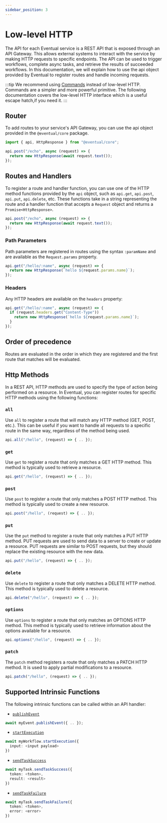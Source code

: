 ```yaml
---
sidebar_position: 3
---
```


# Low-level HTTP

The API for each Eventual service is a REST API that is exposed through an API Gateway. This allows external systems to interact with the service by making HTTP requests to specific endpoints. The API can be used to trigger workflows, complete async tasks, and retrieve the results of succeeded workflows. In this documentation, we will explain how to use the api object provided by Eventual to register routes and handle incoming requests.

:::tip
We recommend using [Commands](./command.md) instead of low-level HTTP. Commands are a simpler and more powerful primitive. The following documentation covers the low-level HTTP interface which is a useful escape hatch,if you need it.
:::

## Router

To add routes to your service's API Gateway, you can use the api object provided in the `@eventual/core` package.

```ts
import { api, HttpResponse } from "@eventual/core";

api.post("/echo", async (request) => {
  return new HttpResponse(await request.text());
});
```

## Routes and Handlers

To register a route and handler function, you can use one of the HTTP method functions provided by the `api` object, such as `api.get`, `api.post`, `api.put`, `api.delete`, etc. These functions take in a string representing the route and a handler function that accepts a `Request` object and returns a `Promise<HttpResponse>`.

```ts
api.post("/echo", async (request) => {
  return new HttpResponse(await request.text());
});
```

### Path Parameters

Path parameters are registered in routes using the syntax `:paramName` and are available as the `Request.params` property.

```ts
api.get("/hello/:name", async (request) => {
  return new HttpResponse(`hello ${request.params.name}`);
});
```

### Headers

Any HTTP headers are available on the `headers` property:

```ts
api.get("/hello/:name", async (request) => {
  if (request.headers.get("Content-Type"))
    return new HttpResponse(`hello ${request.params.name}`);
  }
});
```

## Order of precedence

Routes are evaluated in the order in which they are registered and the first route that matches will be evaluated.

## Http Methods

In a REST API, HTTP methods are used to specify the type of action being performed on a resource. In Eventual, you can register routes for specific HTTP methods using the following functions:

### `all`

Use `all` to register a route that will match any HTTP method (GET, POST, etc.). This can be useful if you want to handle all requests to a specific route in the same way, regardless of the method being used.

```ts
api.all("/hello", (request) => { .. });
```

### `get`

Use `get` to register a route that only matches a GET HTTP method. This method is typically used to retrieve a resource.

```ts
api.get("/hello", (request) => { .. });
```

### `post`

Use `post` to register a route that only matches a POST HTTP method. This method is typically used to create a new resource.

```ts
api.post("/hello", (request) => { .. });
```

### `put`

Use the `put` method to register a route that only matches a PUT HTTP method. PUT requests are used to send data to a server to create or update a resource. PUT requests are similar to POST requests, but they should replace the existing resource with the new data.

```ts
api.put("/hello", (request) => { .. });
```

### `delete`

Use `delete` to register a route that only matches a DELETE HTTP method. This method is typically used to delete a resource.

```ts
api.delete("/hello", (request) => { .. });
```

### `options`

Use `options` to register a route that only matches an OPTIONS HTTP method. This method is typically used to retrieve information about the options available for a resource.

```ts
api.options("/hello", (request) => { .. });
```

### `patch`

The `patch` method registers a route that only matches a PATCH HTTP method. It is used to apply partial modifications to a resource.

```ts
api.patch("/hello", (request) => { .. });
```

## Supported Intrinsic Functions

The following intrinsic functions can be called within an API handler:

- [`publishEvent`](../messaging/event.md#publish-to-an-event)

```ts
await myEvent.publishEvent({ .. });
```

- [`startExecution`](../orchestration/workflow.md#start-execution)

```ts
await myWorkflow.startExecution({
  input: <input payload>
})
```

- [`sendTaskSuccess`](../orchestration/task.md#sendtasksuccess)

```ts
await myTask.sendTaskSuccess({
  token: <token>,
  result: <result>
})
```

- [`sendTaskFailure`](../orchestration/task.md#sendtaskfailure)

```ts
await myTask.sendTaskFailure({
  token: <token>,
  error: <error>
})
```
